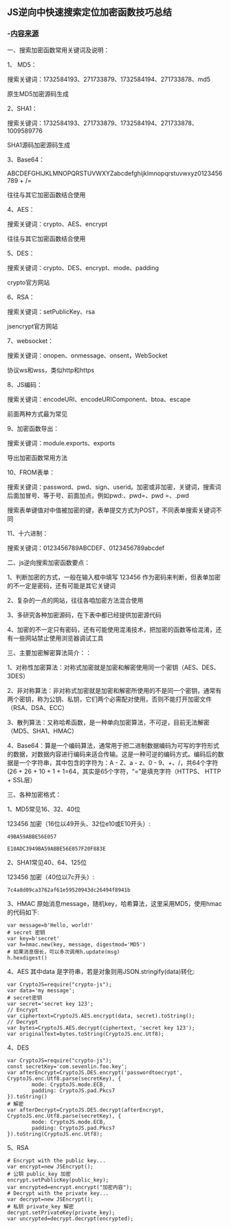 ## JS逆向中快速搜索定位加密函数技巧总结
### -[内容来源](https://blog.csdn.net/qiulin_wu/article/details/132106681)
一、搜索加密函数常用关键词及说明：

1、 MD5：

搜索关键词：1732584193、271733879、1732584194、271733878、md5

原生MD5加密源码生成

2、SHA1：

搜索关键词：1732584193、271733879、1732584194、271733878、1009589776

SHA1源码加密源码生成

3、Base64：

ABCDEFGHIJKLMNOPQRSTUVWXYZabcdefghijklmnopqrstuvwxyz0123456789 + /=

往往与其它加密函数结合使用

4、AES：

搜索关键词：crypto、AES、encrypt

往往与其它加密函数结合使用

5、DES：

搜索关键词：crypto、DES、encrypt、mode、padding

crypto官方网站

6、RSA：

搜索关键词：setPublicKey、rsa

jsencrypt官方网站

7、websocket：

搜索关键词：onopen、onmessage、onsent，WebSocket

协议ws和wss，类似http和https

8、JS编码：

搜索关键词：encodeURI、encodeURIComponent、btoa、escape

前面两种方式最为常见

9、加密函数导出：

搜索关键词：module.exports、exports

导出加密函数常用方法

10、FROM表单：

搜索关键词：password、pwd、sign、userid。加密或非加密，关键词，搜索词后面加冒号、等于号、前面加点，例如pwd:、pwd=、pwd =、.pwd

搜索表单键值对中值被加密的键，表单提交方式为POST，不同表单搜索关键词不同

11、十六进制：

搜索关键词：0123456789ABCDEF、0123456789abcdef

二、js逆向搜索加密函数要点：

1、判断加密的方式，一般在输入框中填写 123456 作为密码来判断，但表单加密的不一定是密码，还有可能是其它关键词

2、复杂的一点的网站，往往各咱加密方法混合使用

3、多研究各种加密源码，在下表中都已经提供加密源代码

4、加密的不一定只有密码，还有可能使用混淆技术，把加密的函数等给混淆，还有一些网站禁止使用浏览器调试工具

三、主要加密解密算法简介：：

1、对称性加密算法：对称式加密就是加密和解密使用同一个密钥（AES、DES、3DES）

2、非对称算法：非对称式加密就是加密和解密所使用的不是同一个密钥，通常有两个密钥，称为公钥、私钥，它们两个必需配对使用，否则不能打开加密文件（RSA、DSA、ECC）

3、散列算法：又称哈希函数，是一种单向加密算法，不可逆，目前无法解密（MD5、SHA1、HMAC）

4、Base64：算是一个编码算法，通常用于把二进制数据编码为可写的字符形式的数据，对数据内容进行编码来适合传输。这是一种可逆的编码方式。编码后的数据是一个字符串，其中包含的字符为：A - Z、a - z、0 - 9、+、/，共64个字符(26 + 26 + 10 + 1 + 1=64，其实是65个字符，“=”是填充字符（HTTPS、 HTTP + SSL层）

三、各种加密格式：

1、MD5常见16、32、40位

123456 加密（16位以49开头、32位e10或E10开头）:

`49BA59ABBE56E057`

`E10ADC3949BA59ABBE56E057F20F883E`

2、SHA1常见40、64、125位

123456 加密（40位以7c开头）:

`7c4a8d09ca3762af61e59520943dc26494f8941b`

3、HMAC
原始消息message，随机key，哈希算法，这里采用MD5，使用hmac的代码如下:

```
var message=b'Hello, world!'
# secret 密钥
var key=b'secret'
var h=hmac.new(key, message, digestmod='MD5')
# 如果消息很长，可以多次调用h.update(msg)
h.hexdigest()
```

4、AES
其中data 是字符串，若是对象则用JSON.stringify(data)转化:

```
var CryptoJS=require("crypto-js");
var data='my message';
# secret密钥
var secret='secret key 123';
// Encrypt
var ciphertext=CryptoJS.AES.encrypt(data, secret).toString();
// Decrypt
var bytes=CryptoJS.AES.decrypt(ciphertext, 'secret key 123');
var originalText=bytes.toString(CryptoJS.enc.Utf8);
```

4、DES

```
var CryptoJS=require("crypto-js");
const secretKey='com.sevenlin.foo.key';
var afterEncrypt=CryptoJS.DES.encrypt('passwordtoecrypt', CryptoJS.enc.Utf8.parse(secretKey), {
        mode: CryptoJS.mode.ECB,
        padding: CryptoJS.pad.Pkcs7
}).toString()
# 解密
var afterDecrypt=CryptoJS.DES.decrypt(afterEncrypt, CryptoJS.enc.Utf8.parse(secretKey), {
        mode: CryptoJS.mode.ECB,
        padding: CryptoJS.pad.Pkcs7
}).toString(CryptoJS.enc.Utf8);
```

5、RSA

```
# Encrypt with the public key...
var encrypt=new JSEncrypt();
# 公钥 public_key 加密
encrypt.setPublicKey(public_key);
var encrypted=encrypt.encrypt("加密内容");
# Decrypt with the private key...
var decrypt=new JSEncrypt();
# 私钥 private_key 解密
decrypt.setPrivateKey(private_key);
var uncrypted=decrypt.decrypt(encrypted);
```